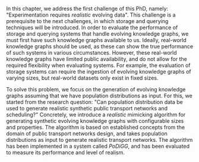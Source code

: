 In this chapter, we address the first challenge of this PhD,
namely: "Experimentation requires *realistic* evolving data".
This challenge is a prerequisite to the next challenges, in which storage and querying techniques will be introduced.
In order to evaluate the performance of storage and querying systems that handle evolving knowledge graphs,
we must first have such knowledge graphs available to us.
Ideally, real-world knowledge graphs should be used,
as these can show the true performance of such systems in various circumstances.
However, these real-world knowledge graphs have limited public availability,
and do not allow for the required flexibility when evaluating systems.
For example, the evaluation of storage systems can require the ingestion of evolving knowledge graphs of varying sizes,
but real-world datasets only exist in fixed sizes.

To solve this problem, we focus on the generation of evolving knowledge graphs
assuming that we have population distributions as input.
For this, we started from the research question:
"Can population distribution data be used to generate realistic synthetic public transport networks and scheduling?"
Concretely, we introduce a _realistic_ mimicking algorithm for generating synthetic evolving knowledge graphs
with configurable sizes and properties.
The algorithm is based on established concepts from the domain of public transport networks design,
and takes population distributions as input to generate realistic transport networks.
The algorithm has been implemented in a system called _PoDiGG_,
and has been evaluated to measure its performance and level of realism.

